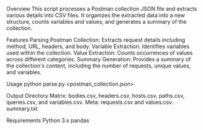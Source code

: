 Overview
    This script processes a Postman collection JSON file and extracts various details into CSV files. It organizes the extracted data into a new structure, counts variables and values, and generates a summary of the collection.

Features
    Parsing Postman Collection: Extracts request details including method, URL, headers, and body.
    Variable Extraction: Identifies variables used within the collection.
    Value Extraction: Counts occurrences of values across different categories.
    Summary Generation: Provides a summary of the collection's content, including the number of requests, unique values, and variables.

Usage
    python parse.py <postman_collection.json>

Output Directory
    Matrix: bodies.csv, headers.csv, hosts.csv, paths.csv, queries.csv, and variables.csv.
    Meta: requests.csv and values.csv.
    summary.txt

Requirements
    Python 3.x
    pandas
